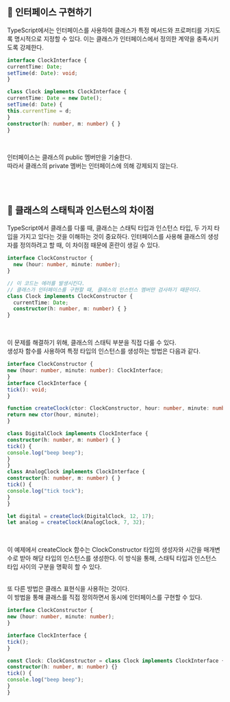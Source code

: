 ## 🐽 인터페이스 구현하기

TypeScript에서는 인터페이스를 사용하여 클래스가 특정 메서드와 프로퍼티를 가지도록 명시적으로 지정할 수 있다. 이는 클래스가 인터페이스에서 정의한 계약을 충족시키도록 강제한다.

```TypeScript
interface ClockInterface {
currentTime: Date;
setTime(d: Date): void;
}

class Clock implements ClockInterface {
currentTime: Date = new Date();
setTime(d: Date) {
this.currentTime = d;
}
constructor(h: number, m: number) { }
}
```

<br/>

인터페이스는 클래스의 public 멤버만을 기술한다.<br/>
따라서 클래스의 private 멤버는 인터페이스에 의해 강제되지 않는다.

<br/><br/>

## 🐽 클래스의 스태틱과 인스턴스의 차이점

TypeScript에서 클래스를 다룰 때, 클래스는 스태틱 타입과 인스턴스 타입, 두 가지 타입을 가지고 있다는 것을 이해하는 것이 중요하다. 인터페이스를 사용해 클래스의 생성자를 정의하려고 할 때, 이 차이점 때문에 혼란이 생길 수 있다.

```TypeScript
interface ClockConstructor {
  new (hour: number, minute: number);
}

// 이 코드는 에러를 발생시킨다.
// 클래스가 인터페이스를 구현할 때, 클래스의 인스턴스 멤버만 검사하기 때문이다.
class Clock implements ClockConstructor {
  currentTime: Date;
  constructor(h: number, m: number) { }
}
```

<br/>

이 문제를 해결하기 위해, 클래스의 스태틱 부분을 직접 다룰 수 있다.<br/>
생성자 함수를 사용하여 특정 타입의 인스턴스를 생성하는 방법은 다음과 같다.

```TypeScript
interface ClockConstructor {
new (hour: number, minute: number): ClockInterface;
}
interface ClockInterface {
tick(): void;
}

function createClock(ctor: ClockConstructor, hour: number, minute: number): ClockInterface {
return new ctor(hour, minute);
}

class DigitalClock implements ClockInterface {
constructor(h: number, m: number) { }
tick() {
console.log("beep beep");
}
}
class AnalogClock implements ClockInterface {
constructor(h: number, m: number) { }
tick() {
console.log("tick tock");
}
}

let digital = createClock(DigitalClock, 12, 17);
let analog = createClock(AnalogClock, 7, 32);
```

<br/>

이 예제에서 createClock 함수는 ClockConstructor 타입의 생성자와 시간을 매개변수로 받아 해당 타입의 인스턴스를 생성한다. 이 방식을 통해, 스태틱 타입과 인스턴스 타입 사이의 구분을 명확히 할 수 있다.<br/><br/>

또 다른 방법은 클래스 표현식을 사용하는 것이다.<br/>
이 방법을 통해 클래스를 직접 정의하면서 동시에 인터페이스를 구현할 수 있다.<br/>

```TypeScript
interface ClockConstructor {
new (hour: number, minute: number);
}

interface ClockInterface {
tick();
}

const Clock: ClockConstructor = class Clock implements ClockInterface {
constructor(h: number, m: number) {}
tick() {
console.log("beep beep");
}
}
```
